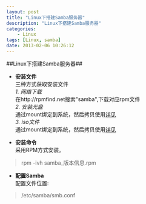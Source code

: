 ```yaml
---
layout: post  
title: "Linux下搭建Samba服务器"  
description: "Linux下搭建Samba服务器"  
categories:
    - Linux
tags: [Linux, samba]  
date: 2013-02-06 10:26:12
---
```

##Linux下搭建Samba服务器##

- **安装文件**  
三种方式获取安装文件  
*1. 网络下载*   
在http://rpmfind.net搜索"samba",下载对应rpm文件  
*2. 安装光盘*  
通过mount绑定到系统，然后拷贝使用[详见](http://http://petrie.Github.com/Linux/2012/09/18/Linux-mount-iso/)  
*3. iso文件*   
通过mount绑定到系统，然后拷贝使用[详见](http://http://petrie.Github.com/Linux/2012/09/18/Linux-mount-iso/)    

- **安装命令**  
采用RPM方式安装。  
>rpm -ivh samba_版本信息.rpm  


- **配置Samba**  
配置文件位置:
>/etc/samba/smb.conf

